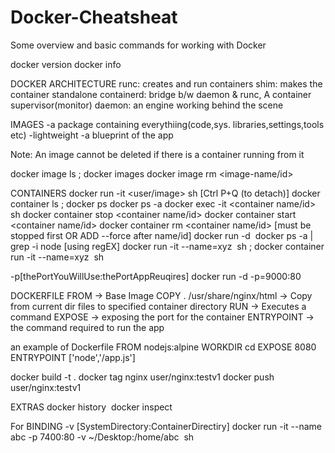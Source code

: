 # Docker-Cheatsheat
Some overview and basic commands for working with Docker

docker version
docker info  

DOCKER ARCHITECTURE
runc: creates and run containers
shim: makes the container standalone
containerd: bridge b/w daemon & runc, A container supervisor(monitor)
daemon: an engine working behind the scene

IMAGES
-a package containing everythiing(code,sys. libraries,settings,tools etc)
-lightweight
-a blueprint of the app

Note: An image cannot be deleted if there is a container running from it

docker image ls ; docker images
docker image rm <image-name/id>

CONTAINERS
docker run -it <user/image> sh  [Ctrl P+Q (to detach)]
docker container ls ; docker ps
docker ps -a
docker exec -it <container name/id> sh
docker container stop <container name/id>
docker container start <container name/id>
docker container rm <container name/id> [must be stopped first OR ADD --force after name/id]
docker run -d <image>
docker ps -a | grep -i node [using regEX]
docker run -it --name=xyz <image> sh ; docker container run -it --name=xyz <image> sh

-p[thePortYouWillUse:thePortAppReuqires]
docker run -d -p=9000:80

DOCKERFILE
FROM -> Base Image
COPY . /usr/share/nginx/html -> Copy from current dir files to specified container directory
RUN -> Executes a command 
EXPOSE -> exposing the port for the container
ENTRYPOINT -> the command required to run the app

an example of Dockerfile
FROM nodejs:alpine
WORKDIR cd
EXPOSE 8080
ENTRYPOINT ['node','/app.js']

docker build -t <image-name> .
docker tag nginx user/nginx:testv1
docker push user/nginx:testv1

EXTRAS
docker history <image>
docker inspect <image>

For BINDING -v [SystemDirectory:ContainerDirectiry]
docker run -it --name abc -p 7400:80 -v ~/Desktop:/home/abc <image> sh
